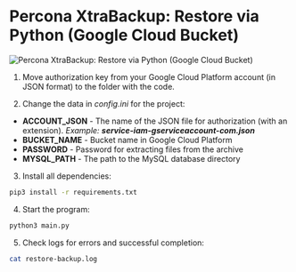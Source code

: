 # Percona XtraBackup: Restore via Python (Google Cloud Bucket)

![Percona XtraBackup: Restore via Python (Google Cloud Bucket)](https://i.ibb.co/BrzKcjJ/1234.png)

1. Move authorization key from your Google Cloud Platform account (in JSON format) to the folder with the code.

2. Change the data in *config.ini* for the project:

- **ACCOUNT_JSON** - The name of the JSON file for authorization (with an extension). *Example:* ***service-iam-gserviceaccount-com.json***
- **BUCKET_NAME** - Bucket name in Google Cloud Platform
- **PASSWORD** - Password for extracting files from the archive
- **MYSQL_PATH** - The path to the MySQL database directory

3. Install all dependencies:

```sh
pip3 install -r requirements.txt  
```

4. Start the program:

```sh
python3 main.py
```

5. Check logs for errors and successful completion:
```sh
cat restore-backup.log
```
